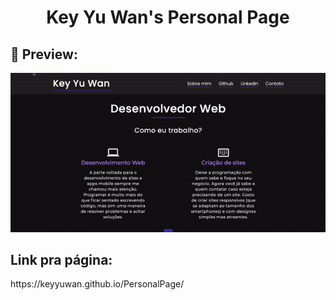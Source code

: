 <h1 align="center">Key Yu Wan's Personal Page</h1>
<h2>📸 Preview:</h2>
<img src="./assets/gifs/personal-page-gif.gif" alt="Gif do site">
<h2>Link pra página:</h2>
<p>https://keyyuwan.github.io/PersonalPage/</p>

